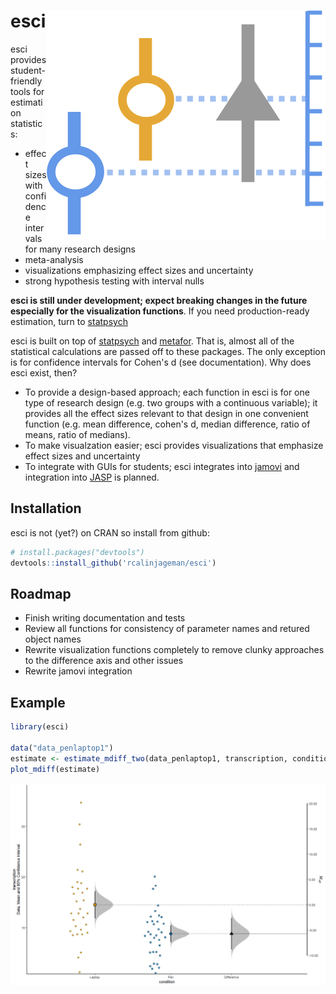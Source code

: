 # esci <img src="man/figures/esci_logo.svg" align="right" />

esci provides student-friendly tools for estimation statistics:

- effect sizes with confidence intervals for many research designs
- meta-analysis
- visualizations emphasizing effect sizes and uncertainty
- strong hypothesis testing with interval nulls


**esci is still under development; expect breaking changes in the future
especially for the visualization functions**.  If you need production-ready
estimation, turn to [statpsych](https://dgbonett.github.io/statpsych/)


esci is built on top of [statpsych](https://dgbonett.github.io/statpsych/) and
[metafor](https://www.metafor-project.org/doku.php/metafor).  That is, almost 
all of the statistical calculations are passed off to these packages.  The 
only exception is for confidence intervals for Cohen's d (see documentation).
Why does esci exist, then?

- To provide a design-based approach; each function in esci is for one type of
research design (e.g. two groups with a continuous variable); it provides
all the effect sizes relevant to that design in one convenient function (e.g.
mean difference, cohen's d, median difference, ratio of means, ratio of
medians).  
- To make visualzation easier; esci provides visualizations that emphasize
effect sizes and uncertainty
- To integrate with GUIs for students; esci integrates into [jamovi](https://www.jamovi.org/)
and integration into [JASP](https://jasp-stats.org/) is planned.


## Installation

esci is not (yet?) on CRAN so install from github:

``` r
# install.packages("devtools")
devtools::install_github('rcalinjageman/esci')
```


## Roadmap
- Finish writing documentation and tests
- Review all functions for consistency of parameter names and retured object
names
- Rewrite visualization functions completely to remove clunky approaches
to the difference axis and other issues
- Rewrite jamovi integration


## Example
``` r
library(esci)

data("data_penlaptop1")
estimate <- estimate_mdiff_two(data_penlaptop1, transcription, condition)
plot_mdiff(estimate)

```

<img src="man/figures/plot_mdiff.png" align="right" />
